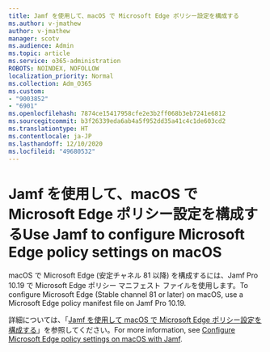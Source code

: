 ```yaml
---
title: Jamf を使用して、macOS で Microsoft Edge ポリシー設定を構成する
ms.author: v-jmathew
author: v-jmathew
manager: scotv
ms.audience: Admin
ms.topic: article
ms.service: o365-administration
ROBOTS: NOINDEX, NOFOLLOW
localization_priority: Normal
ms.collection: Adm_O365
ms.custom:
- "9003852"
- "6901"
ms.openlocfilehash: 7874ce15417958cfe2e3b2ff068b3eb7241e6812
ms.sourcegitcommit: b3f26339eda6ab4a5f952dd35a41c4c1de603cd2
ms.translationtype: HT
ms.contentlocale: ja-JP
ms.lasthandoff: 12/10/2020
ms.locfileid: "49680532"
---
```

# <a name="use-jamf-to-configure-microsoft-edge-policy-settings-on-macos"></a><span data-ttu-id="cb619-102">Jamf を使用して、macOS で Microsoft Edge ポリシー設定を構成する</span><span class="sxs-lookup"><span data-stu-id="cb619-102">Use Jamf to configure Microsoft Edge policy settings on macOS</span></span>

<span data-ttu-id="cb619-103">macOS で Microsoft Edge (安定チャネル 81 以降) を構成するには、Jamf Pro 10.19 で Microsoft Edge ポリシー マニフェスト ファイルを使用します。</span><span class="sxs-lookup"><span data-stu-id="cb619-103">To configure Microsoft Edge (Stable channel 81 or later) on macOS, use a Microsoft Edge policy manifest file on Jamf Pro 10.19.</span></span>

<span data-ttu-id="cb619-104">詳細については、「[Jamf を使用して macOS で Microsoft Edge ポリシー設定を構成する](https://go.microsoft.com/fwlink/?linkid=2134761)」を参照してください。</span><span class="sxs-lookup"><span data-stu-id="cb619-104">For more information, see [Configure Microsoft Edge policy settings on macOS with Jamf](https://go.microsoft.com/fwlink/?linkid=2134761).</span></span>
